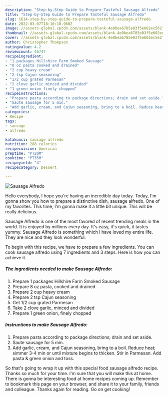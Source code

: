 ```yaml
---
description: "Step-by-Step Guide to Prepare Tasteful Sausage Alfredo"
title: "Step-by-Step Guide to Prepare Tasteful Sausage Alfredo"
slug: 1614-step-by-step-guide-to-prepare-tasteful-sausage-alfredo
date: 2022-03-07T18:10:10.960Z
image: //assets-global.cpcdn.com/assets/blank-4e0bea6785e03f5e602ec562f230caae08da540cada707380b4fe1bbebba43da.png
thumbnail: //assets-global.cpcdn.com/assets/blank-4e0bea6785e03f5e602ec562f230caae08da540cada707380b4fe1bbebba43da.png
cover: //assets-global.cpcdn.com/assets/blank-4e0bea6785e03f5e602ec562f230caae08da540cada707380b4fe1bbebba43da.png
author: Christopher Thompson
ratingvalue: 4.2
reviewcount: 46747
recipeingredient:
- "1 packages Hillshire Farm Smoked Sausage"
- "8 oz pasta cooked and drained"
- "2 cup heavy cream"
- "2 tsp Cajun seasoning"
- "1/2 cup grated Parmesan"
- "2 clove garlic minced and divided"
- "1 green onion finely chopped"
recipeinstructions:
- "Prepare pasta according to package directions; drain and set aside."
- "Saute sausage for 5 min."
- "Add garlic, cream, and Cajun seasoning, bring to a boil. Reduce heat; simmer 3-4 min or until mixture begins to thicken. Stir in Parmesan. Add pasta &amp; green onion and toss."
categories:
- Recipe
tags:
- sausage
- alfredo

katakunci: sausage alfredo 
nutrition: 288 calories
recipecuisine: American
preptime: "PT20M"
cooktime: "PT35M"
recipeyield: "4"
recipecategory: Dessert

---
```



![Sausage Alfredo](//assets-global.cpcdn.com/assets/blank-4e0bea6785e03f5e602ec562f230caae08da540cada707380b4fe1bbebba43da.png)

Hello everybody, I hope you're having an incredible day today. Today, I'm gonna show you how to prepare a distinctive dish, sausage alfredo. One of my favorites. This time, I'm gonna make it a little bit unique. This will be really delicious.



Sausage Alfredo is one of the most favored of recent trending meals in the world. It is enjoyed by millions every day. It's easy, it's quick, it tastes yummy. Sausage Alfredo is something which I have loved my entire life. They are nice and they look wonderful.


To begin with this recipe, we have to prepare a few ingredients. You can cook sausage alfredo using 7 ingredients and 3 steps. Here is how you can achieve it.

<!--inarticleads1-->

##### The ingredients needed to make Sausage Alfredo:

1. Prepare 1 packages Hillshire Farm Smoked Sausage
1. Prepare 8 oz pasta, cooked and drained
1. Prepare 2 cup heavy cream
1. Prepare 2 tsp Cajun seasoning
1. Get 1/2 cup grated Parmesan
1. Take 2 clove garlic, minced and divided
1. Prepare 1 green onion, finely chopped




<!--inarticleads2-->

##### Instructions to make Sausage Alfredo:

1. Prepare pasta according to package directions; drain and set aside.
1. Saute sausage for 5 min.
1. Add garlic, cream, and Cajun seasoning, bring to a boil. Reduce heat; simmer 3-4 min or until mixture begins to thicken. Stir in Parmesan. Add pasta &amp; green onion and toss.




So that's going to wrap it up with this special food sausage alfredo recipe. Thanks so much for your time. I'm sure that you will make this at home. There is gonna be interesting food at home recipes coming up. Remember to bookmark this page on your browser, and share it to your family, friends and colleague. Thanks again for reading. Go on get cooking!
